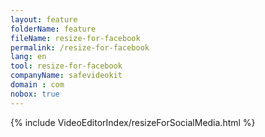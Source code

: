 ```yaml
---
layout: feature
folderName: feature
fileName: resize-for-facebook
permalink: /resize-for-facebook
lang: en
tool: resize-for-facebook
companyName: safevideokit
domain : com
nobox: true
---
```


{% include VideoEditorIndex/resizeForSocialMedia.html %}

   